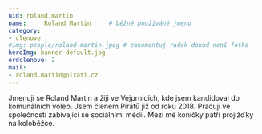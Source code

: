 ```yaml
---
uid: roland.martin
name:     Roland Martin  	# běžně používáné jméno
category:
- clenove
#img: people/roland-martin.jpeg # zakomentuj radek dokud není fotka
heroImg: banner-default.jpg
ordclenove: 2
mail:
- roland.martin@pirati.cz
---
```


Jmenuji se Roland Martin a žiji ve Vejprnicích, kde jsem kandidoval do komunálních voleb. Jsem členem Pirátů již od roku 2018. Pracuji ve společnosti zabívající se sociálními médii. Mezi mé koníčky patří projížďky na koloběžce.
